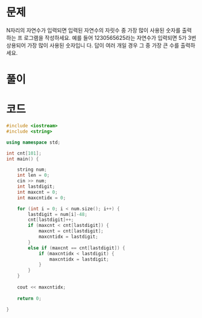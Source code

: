 # 문제

N자리의 자연수가 입력되면 입력된 자연수의 자릿수 중 가장 많이 사용된 숫자를 출력하는 프 
로그램을 작성하세요.
예를 들어 1230565625라는 자연수가 입력되면 5가 3번 상용되어 가장 많이 사용된 숫자입니 
다. 답이 여러 개일 경우 그 중 가장 큰 수를 출력하세요.

# 풀이

# 코드
```c++
#include <iostream>
#include <string>

using namespace std;

int cnt[101];
int main() {

	string num;
	int len = 0;
	cin >> num;
	int lastdigit;
	int maxcnt = 0;
	int maxcntidx = 0;

	for (int i = 0; i < num.size(); i++) {
		lastdigit = num[i]-48;
		cnt[lastdigit]++;
		if (maxcnt < cnt[lastdigit]) {
			maxcnt = cnt[lastdigit];
			maxcntidx = lastdigit;
		}
		else if (maxcnt == cnt[lastdigit]) {
			if (maxcntidx < lastdigit) {
				maxcntidx = lastdigit;
			}
		}
	}
	
	cout << maxcntidx;
	
	return 0;

}
```